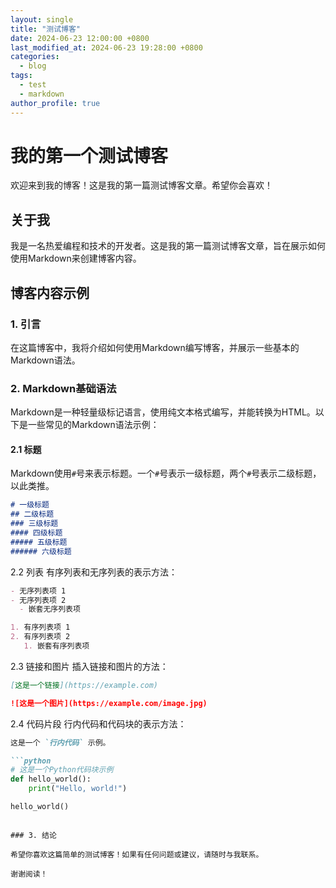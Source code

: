 ```yaml
---
layout: single
title: "测试博客"
date: 2024-06-23 12:00:00 +0800
last_modified_at: 2024-06-23 19:28:00 +0800
categories: 
  - blog
tags: 
  - test
  - markdown
author_profile: true
---
```





# 我的第一个测试博客



欢迎来到我的博客！这是我的第一篇测试博客文章。希望你会喜欢！

## 关于我

我是一名热爱编程和技术的开发者。这是我的第一篇测试博客文章，旨在展示如何使用Markdown来创建博客内容。

## 博客内容示例

### 1. 引言

在这篇博客中，我将介绍如何使用Markdown编写博客，并展示一些基本的Markdown语法。

### 2. Markdown基础语法

Markdown是一种轻量级标记语言，使用纯文本格式编写，并能转换为HTML。以下是一些常见的Markdown语法示例：

#### 2.1 标题

Markdown使用`#`号来表示标题。一个`#`号表示一级标题，两个`#`号表示二级标题，以此类推。

```markdown
# 一级标题
## 二级标题
### 三级标题
#### 四级标题
##### 五级标题
###### 六级标题
```

2.2 列表
有序列表和无序列表的表示方法：

```markdown
- 无序列表项 1
- 无序列表项 2
  - 嵌套无序列表项

1. 有序列表项 1
2. 有序列表项 2
   1. 嵌套有序列表项
```

2.3 链接和图片
插入链接和图片的方法：

```markdown
[这是一个链接](https://example.com)

![这是一个图片](https://example.com/image.jpg)
```

2.4 代码片段
行内代码和代码块的表示方法：

```markdown
这是一个 `行内代码` 示例。

```python
# 这是一个Python代码块示例
def hello_world():
    print("Hello, world!")

hello_world()
```
```

### 3. 结论

希望你喜欢这篇简单的测试博客！如果有任何问题或建议，请随时与我联系。

谢谢阅读！
